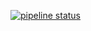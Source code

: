 [![pipeline status](https://gitlab.com/terrence_too/nitrogen/badges/main/pipeline.svg)](https://gitlab.com/terrence_too/nitrogen/-/commits/main)

